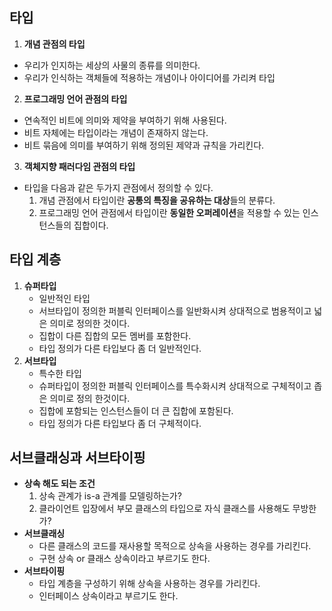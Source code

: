 ## 타입
1. **개념 관점의 타입**
  - 우리가 인지하는 세상의 사물의 종류를 의미한다.
  - 우리가 인식하는 객체들에 적용하는 개념이나 아이디어를 가리켜 타입  
2. **프로그래밍 언어 관점의 타입**
  - 연속적인 비트에 의미와 제약을 부여하기 위해 사용된다.
  - 비트 자체에는 타입이라는 개념이 존재하지 않는다.
  - 비트 묶음에 의미를 부여하기 위해 정의된 제약과 규칙을 가리킨다.
3. **객체지향 패러다임 관점의 타입**
  - 타입을 다음과 같은 두가지 관점에서 정의할 수 있다.
     1. 개념 관점에서 타입이란 **공통의 특징을 공유하는 대상**들의 분류다.
     2. 프로그래밍 언어 관점에서 타입이란 **동일한 오퍼레이션**을 적용할 수 있는 인스턴스들의 집합이다.

## 타입 계층
1. **슈퍼타입**
   - 일반적인 타입
   - 서브타입이 정의한 퍼블릭 인터페이스를 일반화시켜 상대적으로 범용적이고 넓은 의미로 정의한 것이다.
   - 집합이 다른 집합의 모든 멤버를 포함한다.
   - 타입 정의가 다른 타입보다 좀 더 일반적인다.
3. **서브타입**
   - 특수한 타입
   - 슈퍼타입이 정의한 퍼블릭 인터페이스를 특수화시켜 상대적으로 구체적이고 좁은 의미로 정의 한것이다.
   - 집합에 포함되는 인스턴스들이 더 큰 집합에 포함된다.
   - 타입 정의가 다른 타입보다 좀 더 구체적이다.

## 서브클래싱과 서브타이핑
- **상속 해도 되는 조건**
    1. 상속 관계가 is-a 관계를 모델링하는가?
    2. 클라이언트 입장에서 부모 클래스의 타입으로 자식 클래스를 사용해도 무방한가?
- **서브클래싱**
  - 다른 클래스의 코드를 재사용할 목적으로 상속을 사용하는 경우를 가리킨다.
  - 구현 상속 or 클래스 상속이라고 부르기도 한다.
- **서브타이핑**
  - 타입 계층을 구성하기 위해 상속을 사용하는 경우를 가리킨다.
  - 인터페이스 상속이라고 부르기도 한다.

